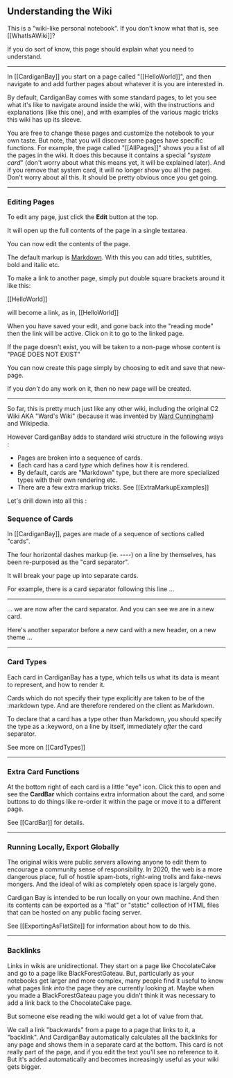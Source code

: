 
## Understanding the Wiki

This is a "wiki-like personal notebook". If you don't know what that is, see [[WhatIsAWiki]]?

If you do sort of know, this page should explain what you need to understand. 

----

In [[CardiganBay]] you start on a page called "[[HelloWorld]]", and then navigate to and add further pages about whatever it is you are interested in.

By default, CardiganBay comes with some standard pages, to let you see what it's like to navigate around inside the wiki, with the instructions and explanations (like this one), and with examples of the various magic tricks this wiki has up its sleeve.

You are free to change these pages and customize the notebook to your own taste. But note, that you will discover some pages have specific functions. For example, the page called "[[AllPages]]" shows you a list of all the pages in the wiki. It does this because it contains a special "*system card*" (don't worry about what this means yet, it will be explained later). And if you remove that system card, it will no longer show you all the pages. Don't worry about all this. It should be pretty obvious once you get going. 

----

### Editing Pages 

To edit any page, just click the **Edit** button at the top. 

It will open up the full contents of the page in a single textarea.

You can now edit the contents of the page.

The default markup is [Markdown](https://daringfireball.net/projects/markdown/syntax). With this you can add titles, subtitles, bold and italic etc.

To make a link to another page, simply put double square brackets around it like this:

[<!-- -->[HelloWorld]] 

will become a link, as in, [[HelloWorld]]

When you have saved your edit, and gone back into the "reading mode" then the link will be active. Click on it to go to the linked page.

If the page doesn't exist, you will be taken to a non-page whose content is "PAGE DOES NOT EXIST"

You can now create this page simply by choosing to edit and save that new-page. 

If you *don't* do any work on it, then no new page will be created. 




----

So far, this is pretty much just like any other wiki, including the original C2 Wiki AKA "Ward's Wiki" (because it was invented by [Ward Cunningham](https://en.wikipedia.org/wiki/Ward_Cunningham)) and Wikipedia.

However CardiganBay adds to standard wiki structure in the following ways :

- Pages are broken into a sequence of cards. 
- Each card has a card *type* which defines how it is rendered. 
- By default, cards are "Markdown" type, but there are more specialized types with their own rendering etc. 
- There are a few extra markup tricks. See [[ExtraMarkupExamples]]

Let's drill down into all this :

### Sequence of Cards

In [[CardiganBay]], pages are made of a sequence of sections called "cards". 

The four horizontal dashes markup (ie. -<!-->-<!-->-<!-->-) on a line by themselves, has been re-purposed as the "card separator".

It will break your page up into separate cards.

For example, there is a card separator following this line ...

----

... we are now after the card separator. And you can see we are in a new card.

Here's another separator before a new card with a new header, on a new theme ...


----

### Card Types

Each card in CardiganBay has a type, which tells us what its data is meant to represent, and how to render it. 

Cards which do not specify their type explicitly are taken to be of the :markdown type. And are therefore rendered on the client as Markdown.


To declare that a card has a type other than Markdown, you should specify the type as a :keyword, on a line by itself, immediately *after* the card separator.

See more on [[CardTypes]]

----

### Extra Card Functions

At the bottom right of each card is a little "eye" icon. Click this to open and see the **CardBar** which contains extra information about the card, and some buttons to do things like re-order it within the page or move it to a different page.

See [[CardBar]] for details.

----

### Running Locally, Export Globally

The original wikis were public servers allowing anyone to edit them to encourage a community sense of responsibility. In 2020, the web is a more dangerous place, full of hostile spam-bots, right-wing trolls and fake-news mongers. And the ideal of wiki as completely open space is largely gone.

Cardigan Bay is intended to be run locally on your own machine. And then its contents can be exported as a "flat" or "static" collection of HTML files that can be hosted on any public facing server. 

See [[ExportingAsFlatSite]] for information about how to do this. 

----

### Backlinks

Links in wikis are unidirectional. They start on a page like ChocolateCake and go to a page like BlackForestGateau. But, particularly as your notebooks get larger and more complex, many people find it useful to know what pages link *into* the page they are currently looking at. Maybe when you made a BlackForestGateau page you didn't think it was necessary to add a link back to the ChocolateCake page. 

But someone else reading the wiki would get a lot of value from that. 

We call a link "backwards" from a page to a page that links to it, a "backlink". And CardiganBay automatically calculates all the backlinks for any page and shows them in a separate card at the bottom. This card is not really part of the page, and if you edit the text you'll see no reference to it. But it's added automatically and becomes increasingly useful as your wiki gets bigger.